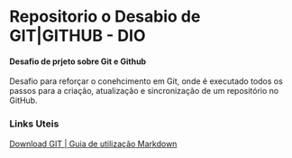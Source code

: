 # Repositorio o Desabio de GIT|GITHUB - DIO
#### Desafio de prjeto sobre Git e Github 

Desafio para reforçar o conehcimento em Git, onde é executado todos os passos para a criação, 
atualização e sincronização de um repositório no GitHub. 

### Links Uteis
[Download GIT  |  ](https://git-scm.com/)
[Guia de utilização Markdown](https://www.markdownguide.org/basic-syntax/)
